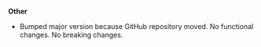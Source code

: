 **Other**

* Bumped major version because GitHub repository moved. No functional changes. No breaking changes.
